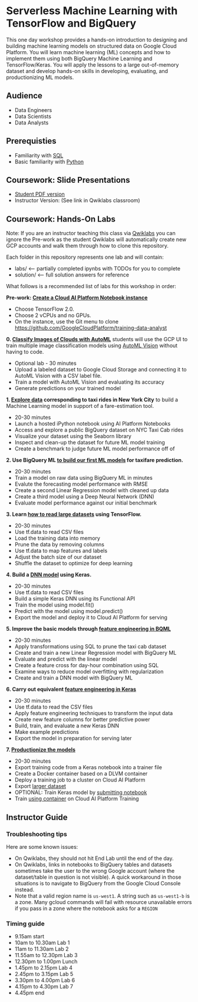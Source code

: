 # Serverless Machine Learning with TensorFlow and BigQuery

This one day workshop provides a hands-on introduction to designing and building machine learning models on structured data on Google Cloud Platform. You will learn machine learning (ML) concepts and how to implement them using both BigQuery Machine Learning and TensorFlow/Keras. You will apply the lessons to a large out-of-memory dataset and develop hands-on skills in developing, evaluating, and productionizing ML models.

## Audience
- Data Engineers
- Data Scientists
- Data Analysts

## Prerequisties 
- Familiarity with [SQL](https://en.wikipedia.org/wiki/SQL)
- Basic familiarity with [Python](https://en.wikipedia.org/wiki/Python_(programming_language))

## Coursework: Slide Presentations
- [Student PDF version](https://storage.cloud.google.com/cloud-training/serverlessml/1.0/slides/Serverless%20ML%20with%20TensorFlow%20and%20BigQuery.pdf?folder=true&organizationId=true)
- Instructor Version: (See link in Qwiklabs classroom)

## Coursework: Hands-On Labs

Note: If you are an instructor teaching this class via [Qwiklabs](https://www.qwiklabs.com) you can ignore the Pre-work as the student Qwiklabs will automatically create new GCP accounts and walk them through how to clone this repository. 

Each folder in this repository represents one lab and will contain:
  * labs/ <-- partially completed ipynbs with TODOs for you to complete
  * solution/ <-- full solution answers for reference
  
 What follows is a recommended list of labs for this workshop in order:

__Pre-work: [Create a Cloud AI Platform Notebook instance](http://console.cloud.google.com/mlengine/notebooks/create-instance)__
   * Choose TensorFlow 2.0.
   * Choose 2 vCPUs and no GPUs.
   * On the instance, use the Git menu to clone https://github.com/GoogleCloudPlatform/training-data-analyst

__0. [Classify Images of Clouds with AutoML](https://www.qwiklabs.com/focuses/1779?parent=catalog)__ students will use the GCP UI to train multiple image classification models using [AutoML Vision](https://cloud.google.com/vision/automl/docs/) without having to code. 
   * Optional lab - 30 minutes
   * Upload a labeled dataset to Google Cloud Storage and connecting it to AutoML Vision with a CSV label file.
   * Train a model with AutoML Vision and evaluating its accuracy
   * Generate predictions on your trained model

__1. [Explore data](01_explore/) corresponding to taxi rides in New York City__ to build a Machine Learning model in support of a fare-estimation tool.
   * 20-30 minutes
   * Launch a hosted iPython notebook using AI Platform Notebooks
   * Access and explore a public BigQuery dataset on NYC Taxi Cab rides
   * Visualize your dataset using the Seaborn library
   * Inspect and clean-up the dataset for future ML model training
   * Create a benchmark to judge future ML model performance off of

__2. Use BigQuery ML [to build our first ML models](02_bqml/) for taxifare prediction.__
   * 20-30 minutes
   * Train a model on raw data using BigQuery ML in minutes
   * Evalute the forecasting model performance with RMSE
   * Create a second Linear Regression model with cleaned up data
   * Create a third model using a Deep Neural Network (DNN)
   * Evaluate model performance against our initial benchmark

__3. Learn [how to read large datasets](03_tfdata/) using TensorFlow.__
   * 20-30 minutes
   * Use tf.data to read CSV files
   * Load the training data into memory
   * Prune the data by removing columns
   * Use tf.data to map features and labels
   * Adjust the batch size of our dataset
   * Shuffle the dataset to optimize for deep learning

__4. Build a [DNN model](04_keras/) using Keras.__
   * 20-30 minutes
   * Use tf.data to read CSV files
   * Build a simple Keras DNN using its Functional API
   * Train the model using model.fit()
   * Predict with the model using model.predict()
   * Export the model and deploy it to Cloud AI Platform for serving

__5. Improve the basic models through [feature engineering in BQML](05_feateng/)__
   * 20-30 minutes
   * Apply transformations using SQL to prune the taxi cab dataset
   * Create and train a new Linear Regression model with BigQuery ML
   * Evaluate and predict with the linear model
   * Create a feature cross for day-hour combination using SQL
   * Examine ways to reduce model overfitting with regularization
   * Create and train a DNN model with BigQuery ML

__6. Carry out equivalent [feature engineering in Keras](06_feateng_keras/)__
   * 20-30 minutes
   * Use tf.data to read the CSV files
   * Apply feature engineering techniques to transform the input data
   * Create new feature columns for better predictive power
   * Build, train, and evaluate a new Keras DNN
   * Make example predictions
   * Export the model in preparation for serving later

__7. [Productionize the models](07_caip/)__
   * 20-30 minutes
   * Export training code from a Keras notebook into a trainer file
   * Create a Docker container based on a DLVM container
   * Deploy a training job to a cluster on Cloud AI Platform
   * Export [larger dataset](07_caip/solution/export_data.ipynb)
   * OPTIONAL: Train Keras model by [submitting notebook](07_caip/solution/run_notebook.sh)
   * Train [using container](07_caip/solution/train_caip.ipynb) on Cloud AI Platform Training


   
## Instructor Guide
### Troubleshooting tips
Here are some known issues:
   * On Qwiklabs, they should not hit End Lab until the end of the day.
   * On Qwiklabs, links in notebooks to BigQuery tables and datasets sometimes take the user to the wrong Google account (where the dataset/table in question is not visible). A quick workaround in those situations is to navigate to BigQuery from the Google Cloud Console instead.
   * Note that a valid region name is ```us-west1```. A string such as ```us-west1-b``` is a zone. Many gcloud commands will fail with resource unavailable errors if you pass in a zone where the notebook asks for a ```REGION```

### Timing guide
   * 9.15am start
   * 10am to 10.30am Lab 1
   * 11am to 11.30am Lab 2
   * 11.55am to 12.30pm Lab 3
   * 12.30pm to 1.00pm Lunch
   * 1.45pm to 2.15pm Lab 4
   * 2.45pm to 3.15pm Lab 5
   * 3.30pm to 4.00pm Lab 6
   * 4.15pm to 4.30pm Lab 7
   * 4.45pm end
 
